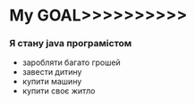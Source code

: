 # My GOAL>>>>>>>>>>
  ### Я стану **java**  програмістом

- заробляти багато грошей
- завести дитину
- купити машину
- купити своє житло

